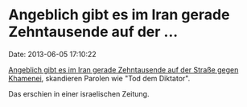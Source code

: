 Angeblich gibt es im Iran gerade Zehntausende auf der \...
==========================================================

Date: 2013-06-05 17:10:22

[Angeblich gibt es im Iran gerade Zehntausende auf der Straße gegen
Khamenei](http://www.haaretz.com/news/middle-east/tens-of-thousands-in-iran-protest-against-khamenei-chant-death-to-dictator-1.527893),
skandieren Parolen wie \"Tod dem Diktator\".

Das erschien in einer israelischen Zeitung.
